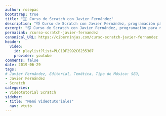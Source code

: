 ```yaml
---
author: rosepac
bootstrap: true
title: "👨‍🏫 Curso de Scratch con Javier Fernández"
description: "😼 Curso de Scratch con Javier Fernández, programación para niñas / niños."
excerpt: "😼 Curso de Scratch con Javier Fernández, programación para niñas / niños."
permalink: /curso-scratch-javier-fernandez
canonical_URL: https://ciberninjas.com/curso-scratch-javier-fernandez
header:
  video:
    id: playlist?list=PLC1DF2992C6235307
    provider: youtube
comments: false
date: 2019-06-29
tags:
# Javier Fernández, Editorial, Temática, Tipo de Música: SEO, 
- Javier Fernández
- Scratch
categories:
- Videotutorial Scratch
sidebar:
- title: "Menú Videotutoriales"
  nav: vtuto
---
```



